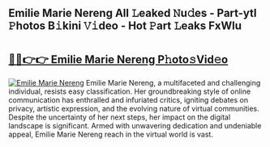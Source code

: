 ## Emilie Marie Nereng All 𝙻eaked 𝙽u𝚍es - Part-ytI 𝙿hotos B𝚒kini 𝚅𝚒deo - Hot 𝙿art 𝙻eaks FxWlu

# <h2><a href="http://ld5gj4j.urlbe.top/?page=Emilie+Marie+Nereng">🔗🔗👉👉 Emilie Marie Nereng P𝚑oto𝚜Vid𝚎o</a></h2>

[![Emilie Marie Nereng](https://i.imgur.com/eBuTRDB.gif)](http://ld5gj4j.urlbe.top/?page=Emilie+Marie+Nereng)
Emilie Marie Nereng, a multifaceted and challenging individual, resists easy classification. Her groundbreaking style of online communication has enthralled and infuriated critics, igniting debates on privacy, artistic expression, and the evolving nature of virtual communities. Despite the uncertainty of her next steps, her impact on the digital landscape is significant. Armed with unwavering dedication and undeniable appeal, Emilie Marie Nereng reach in the virtual world is vast.
